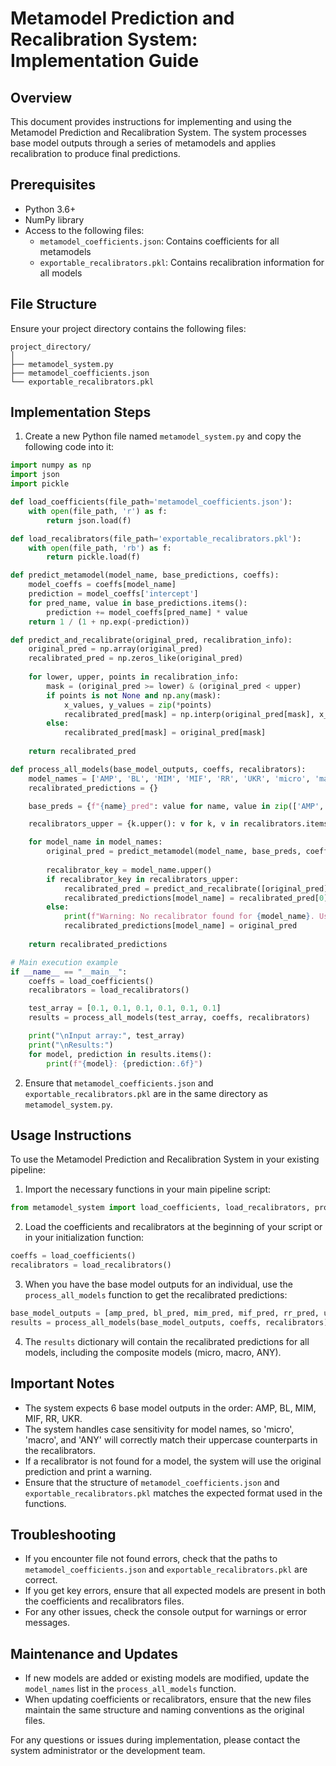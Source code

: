# Metamodel Prediction and Recalibration System: Implementation Guide

## Overview

This document provides instructions for implementing and using the Metamodel Prediction and Recalibration System. The system processes base model outputs through a series of metamodels and applies recalibration to produce final predictions.

## Prerequisites

- Python 3.6+
- NumPy library
- Access to the following files:
  - `metamodel_coefficients.json`: Contains coefficients for all metamodels
  - `exportable_recalibrators.pkl`: Contains recalibration information for all models

## File Structure

Ensure your project directory contains the following files:

```
project_directory/
│
├── metamodel_system.py
├── metamodel_coefficients.json
└── exportable_recalibrators.pkl
```

## Implementation Steps

1. Create a new Python file named `metamodel_system.py` and copy the following code into it:

```python
import numpy as np
import json
import pickle

def load_coefficients(file_path='metamodel_coefficients.json'):
    with open(file_path, 'r') as f:
        return json.load(f)

def load_recalibrators(file_path='exportable_recalibrators.pkl'):
    with open(file_path, 'rb') as f:
        return pickle.load(f)

def predict_metamodel(model_name, base_predictions, coeffs):
    model_coeffs = coeffs[model_name]
    prediction = model_coeffs['intercept']
    for pred_name, value in base_predictions.items():
        prediction += model_coeffs[pred_name] * value
    return 1 / (1 + np.exp(-prediction))

def predict_and_recalibrate(original_pred, recalibration_info):
    original_pred = np.array(original_pred)
    recalibrated_pred = np.zeros_like(original_pred)
    
    for lower, upper, points in recalibration_info:
        mask = (original_pred >= lower) & (original_pred < upper)
        if points is not None and np.any(mask):
            x_values, y_values = zip(*points)
            recalibrated_pred[mask] = np.interp(original_pred[mask], x_values, y_values)
        else:
            recalibrated_pred[mask] = original_pred[mask]
    
    return recalibrated_pred

def process_all_models(base_model_outputs, coeffs, recalibrators):
    model_names = ['AMP', 'BL', 'MIM', 'MIF', 'RR', 'UKR', 'micro', 'macro', 'ANY']
    recalibrated_predictions = {}

    base_preds = {f"{name}_pred": value for name, value in zip(['AMP', 'BL', 'MIM', 'MIF', 'RR', 'UKR'], base_model_outputs)}

    recalibrators_upper = {k.upper(): v for k, v in recalibrators.items()}

    for model_name in model_names:
        original_pred = predict_metamodel(model_name, base_preds, coeffs)
        
        recalibrator_key = model_name.upper()
        if recalibrator_key in recalibrators_upper:
            recalibrated_pred = predict_and_recalibrate([original_pred], recalibrators_upper[recalibrator_key])
            recalibrated_predictions[model_name] = recalibrated_pred[0]
        else:
            print(f"Warning: No recalibrator found for {model_name}. Using original prediction.")
            recalibrated_predictions[model_name] = original_pred
    
    return recalibrated_predictions

# Main execution example
if __name__ == "__main__":
    coeffs = load_coefficients()
    recalibrators = load_recalibrators()

    test_array = [0.1, 0.1, 0.1, 0.1, 0.1, 0.1]
    results = process_all_models(test_array, coeffs, recalibrators)

    print("\nInput array:", test_array)
    print("\nResults:")
    for model, prediction in results.items():
        print(f"{model}: {prediction:.6f}")
```

2. Ensure that `metamodel_coefficients.json` and `exportable_recalibrators.pkl` are in the same directory as `metamodel_system.py`.

## Usage Instructions

To use the Metamodel Prediction and Recalibration System in your existing pipeline:

1. Import the necessary functions in your main pipeline script:

```python
from metamodel_system import load_coefficients, load_recalibrators, process_all_models
```

2. Load the coefficients and recalibrators at the beginning of your script or in your initialization function:

```python
coeffs = load_coefficients()
recalibrators = load_recalibrators()
```

3. When you have the base model outputs for an individual, use the `process_all_models` function to get the recalibrated predictions:

```python
base_model_outputs = [amp_pred, bl_pred, mim_pred, mif_pred, rr_pred, ukr_pred]
results = process_all_models(base_model_outputs, coeffs, recalibrators)
```

4. The `results` dictionary will contain the recalibrated predictions for all models, including the composite models (micro, macro, ANY).

## Important Notes

- The system expects 6 base model outputs in the order: AMP, BL, MIM, MIF, RR, UKR.
- The system handles case sensitivity for model names, so 'micro', 'macro', and 'ANY' will correctly match their uppercase counterparts in the recalibrators.
- If a recalibrator is not found for a model, the system will use the original prediction and print a warning.
- Ensure that the structure of `metamodel_coefficients.json` and `exportable_recalibrators.pkl` matches the expected format used in the functions.

## Troubleshooting

- If you encounter file not found errors, check that the paths to `metamodel_coefficients.json` and `exportable_recalibrators.pkl` are correct.
- If you get key errors, ensure that all expected models are present in both the coefficients and recalibrators files.
- For any other issues, check the console output for warnings or error messages.

## Maintenance and Updates

- If new models are added or existing models are modified, update the `model_names` list in the `process_all_models` function.
- When updating coefficients or recalibrators, ensure that the new files maintain the same structure and naming conventions as the original files.

For any questions or issues during implementation, please contact the system administrator or the development team.
